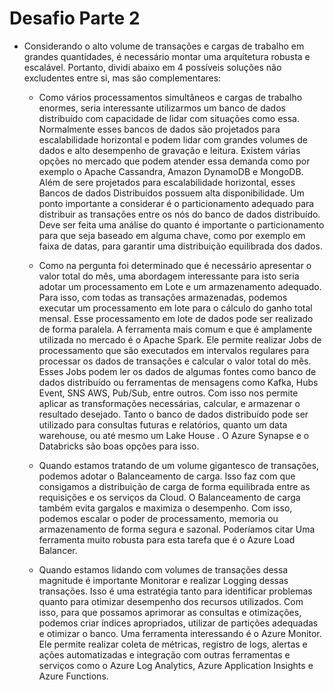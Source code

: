 # Desafio Parte 2

* Considerando o alto volume de transações e cargas de trabalho em grandes quantidades, é necessário montar uma arquitetura robusta e escalável. Portanto, dividi abaixo em 4 possíveis soluções não excludentes entre si, mas são complementares:

    - Como vários processamentos simultâneos e cargas de trabalho enormes, seria interessante utilizarmos um banco de dados distribuído com capacidade de lidar com situações como essa. Normalmente esses bancos de dados são projetados para escalabilidade horizontal e podem lidar com grandes volumes de dados e alto desempenho de gravação e leitura. Existem várias opções no mercado que podem atender essa demanda como por exemplo o Apache Cassandra, Amazon DynamoDB e MongoDB. Além de sere projetados para escalabilidade horizontal, esses Bancos de dados Distribuídos possuem alta disponibilidade. Um ponto importante a considerar é o particionamento adequado para distribuir as transações entre os nós do banco de dados distribuído. Deve ser feita uma análise do quanto é importante o particionamento para que seja baseado em alguma chave, como por exemplo em faixa de datas, para garantir uma distribuição equilibrada dos dados.

    - Como na pergunta foi determinado que é necessário apresentar o valor total do mês, uma abordagem interessante para isto seria adotar um processamento em Lote e um armazenamento adequado. Para isso, com todas as transações armazenadas, podemos executar um processamento em lote para o cálculo do ganho total mensal. Esse processamento em lote de dados pode ser realizado de forma paralela. A ferramenta mais comum e que é amplamente utilizada no mercado é o Apache Spark. Ele permite realizar Jobs de processamento que são executados em intervalos regulares para processar os dados de transações e calcular o valor total do mês. Esses Jobs podem ler os dados de algumas fontes como banco de dados distribuído ou ferramentas de mensagens como Kafka, Hubs Event, SNS AWS, Pub/Sub, entre outros. Com isso nos permite aplicar as transformações necessárias, calcular, e armazenar o resultado desejado. Tanto o banco de dados distribuído pode ser utilizado para consultas futuras e relatórios, quanto um data warehouse, ou até mesmo um Lake House . O Azure Synapse e o Databricks são boas opções para isso.

    - Quando estamos tratando de um volume gigantesco de transações, podemos adotar o Balanceamento de carga. Isso faz com que consigamos a distribuição de carga de forma equilibrada entre as requisições e os serviços da Cloud. O Balanceamento de carga também evita gargalos e maximiza o desempenho. Com isso, podemos escalar o poder de processamento, memoria ou armazenamento de forma segura e sazonal. Poderíamos citar Uma ferramenta muito robusta para esta tarefa que é o Azure Load Balancer.

    - Quando estamos lidando com volumes de transações dessa magnitude é importante Monitorar e realizar Logging dessas transações. Isso é uma estratégia tanto para identificar problemas quanto para otimizar desempenho dos recursos utilizados. Com isso, para que possamos aprimorar as consultas e otimizações, podemos criar índices apropriados, utilizar de partições adequadas e otimizar o banco. Uma ferramenta interessando é o Azure Monitor. Ele permite realizar coleta de métricas, registro de logs, alertas e ações automatizadas e integração com outras ferramentas e serviços como o Azure Log Analytics, Azure Application Insights e Azure Functions.


    